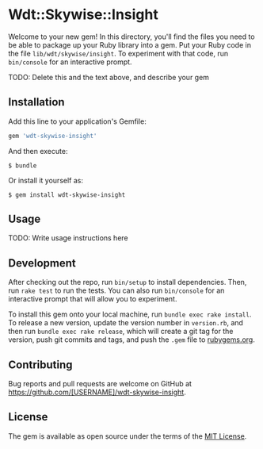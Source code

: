 # Wdt::Skywise::Insight

Welcome to your new gem! In this directory, you'll find the files you need to be able to package up your Ruby library into a gem. Put your Ruby code in the file `lib/wdt/skywise/insight`. To experiment with that code, run `bin/console` for an interactive prompt.

TODO: Delete this and the text above, and describe your gem

## Installation

Add this line to your application's Gemfile:

```ruby
gem 'wdt-skywise-insight'
```

And then execute:

    $ bundle

Or install it yourself as:

    $ gem install wdt-skywise-insight

## Usage

TODO: Write usage instructions here

## Development

After checking out the repo, run `bin/setup` to install dependencies. Then, run `rake test` to run the tests. You can also run `bin/console` for an interactive prompt that will allow you to experiment.

To install this gem onto your local machine, run `bundle exec rake install`. To release a new version, update the version number in `version.rb`, and then run `bundle exec rake release`, which will create a git tag for the version, push git commits and tags, and push the `.gem` file to [rubygems.org](https://rubygems.org).

## Contributing

Bug reports and pull requests are welcome on GitHub at https://github.com/[USERNAME]/wdt-skywise-insight.


## License

The gem is available as open source under the terms of the [MIT License](http://opensource.org/licenses/MIT).

